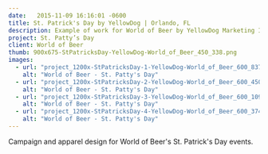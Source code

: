 ```yaml
---
date:   2015-11-09 16:16:01 -0600
title: St. Patrick's Day by YellowDog | Orlando, FL
description: Example of work for World of Beer by YellowDog Marketing Inc. | Orlando Graphic Design Agency
project: St. Patty’s Day
client: World of Beer
thumb: 900x675-StPatricksDay-YellowDog-World_of_Beer_450_338.png
images:
  - url: "project_1200x-StPatricksDay-1-YellowDog-World_of_Beer_600_837.jpg"
    alt: "World of Beer - St. Patty's Day"
  - url: "project_1200x-StPatricksDay-2-YellowDog-World_of_Beer_600_450.jpg"
    alt: "World of Beer - St. Patty's Day"
  - url: "project_1200x-StPatricksDay-3-YellowDog-World_of_Beer_600_1094.jpg"
    alt: "World of Beer - St. Patty's Day"
  - url: "project_1200x-StPatricksDay-4-YellowDog-World_of_Beer_600_374.jpg"
    alt: "World of Beer - St. Patty's Day"
---
```

​Campaign and apparel design for World of Beer's St. Patrick's Day events.